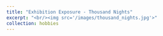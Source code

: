 ```yaml
---
title: "Exhibition Exposure - Thousand Nights"
excerpt: "<br/><img src='/images/thousand_nights.jpg'>"
collection: hobbies
---
```

